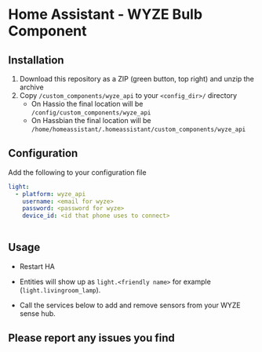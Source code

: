 # Home Assistant - WYZE Bulb Component

## Installation
1. Download this repository as a ZIP (green button, top right) and unzip the archive
2. Copy `/custom_components/wyze_api` to your `<config_dir>/` directory
   * On Hassio the final location will be `/config/custom_components/wyze_api`
   * On Hassbian the final location will be `/home/homeassistant/.homeassistant/custom_components/wyze_api`

## Configuration
Add the following to your configuration file

```yaml
light:
  - platform: wyze_api
    username: <email for wyze>
    password: <password for wyze>
    device_id: <id that phone uses to connect>
    
```

## Usage
* Restart HA

* Entities will show up as `light.<friendly name>` for example (`light.livingroom_lamp`).

* Call the services below to add and remove sensors from your WYZE sense hub.

## Please report any issues you find

